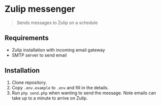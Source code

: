 # Zulip messenger
> Sends messages to Zulip on a schedule

## Requirements
- Zulip installation with incoming email gateway
- SMTP server to send email

## Installation
1. Clone repository.
1. Copy `.env.example` to `.env` and fill in the details.
1. Run `php send.php` when wanting to send the message. Note emails can take up to a minute to arrive on Zulip.
